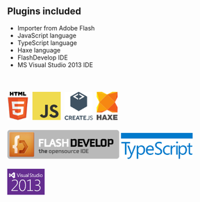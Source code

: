## Plugins included

 * Importer from Adobe Flash
 * JavaScript language
 * TypeScript language
 * Haxe language
 * FlashDevelop IDE
 * MS Visual Studio 2013 IDE
 
<div style="height:40px">&nbsp;</div>

<img src="/images/html5.png" height="65" />
<img src="/images/js.png" height="65" style="margin-left:5px" />
<img src="/images/createjs-ver.png" height="65" style="margin-left:5px" />
<img src="/images/haxe-ver.png" height="65" style="margin-left:5px" />
<img src="/images/flash-develop.png" height="67" style="margin-top:20px" />
<img src="/images/typescript.png" height="60" style="margin-top:15px" />
<img src="/images/visual-studio-2013.png" height="60" style="margin-top:20px" />
